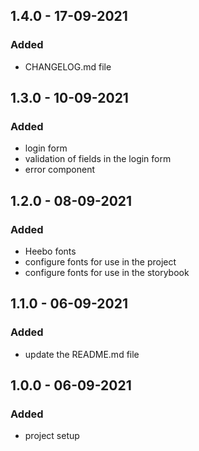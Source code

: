 ## 1.4.0 - 17-09-2021

### Added

- CHANGELOG.md file

## 1.3.0 - 10-09-2021

### Added

- login form
- validation of fields in the login form
- error component

## 1.2.0 - 08-09-2021

### Added

- Heebo fonts
- configure fonts for use in the project
- configure fonts for use in the storybook

## 1.1.0 - 06-09-2021

### Added

- update the README.md file

## 1.0.0 - 06-09-2021

### Added

- project setup

